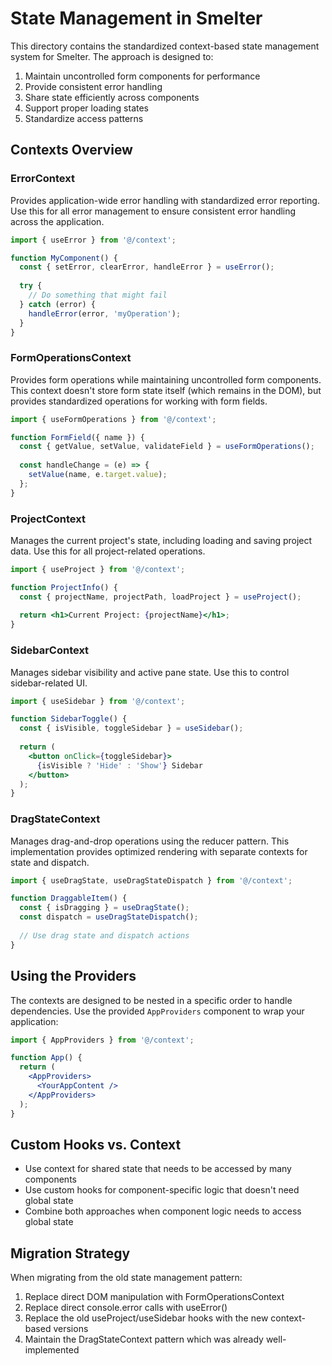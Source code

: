 # State Management in Smelter

This directory contains the standardized context-based state management system for Smelter. The approach is designed to:

1. Maintain uncontrolled form components for performance
2. Provide consistent error handling
3. Share state efficiently across components
4. Support proper loading states
5. Standardize access patterns

## Contexts Overview

### ErrorContext

Provides application-wide error handling with standardized error reporting. Use this for all error management to ensure consistent error handling across the application.

```jsx
import { useError } from '@/context';

function MyComponent() {
  const { setError, clearError, handleError } = useError();
  
  try {
    // Do something that might fail
  } catch (error) {
    handleError(error, 'myOperation');
  }
}
```

### FormOperationsContext

Provides form operations while maintaining uncontrolled form components. This context doesn't store form state itself (which remains in the DOM), but provides standardized operations for working with form fields.

```jsx
import { useFormOperations } from '@/context';

function FormField({ name }) {
  const { getValue, setValue, validateField } = useFormOperations();
  
  const handleChange = (e) => {
    setValue(name, e.target.value);
  };
}
```

### ProjectContext

Manages the current project's state, including loading and saving project data. Use this for all project-related operations.

```jsx
import { useProject } from '@/context';

function ProjectInfo() {
  const { projectName, projectPath, loadProject } = useProject();
  
  return <h1>Current Project: {projectName}</h1>;
}
```

### SidebarContext

Manages sidebar visibility and active pane state. Use this to control sidebar-related UI.

```jsx
import { useSidebar } from '@/context';

function SidebarToggle() {
  const { isVisible, toggleSidebar } = useSidebar();
  
  return (
    <button onClick={toggleSidebar}>
      {isVisible ? 'Hide' : 'Show'} Sidebar
    </button>
  );
}
```

### DragStateContext

Manages drag-and-drop operations using the reducer pattern. This implementation provides optimized rendering with separate contexts for state and dispatch.

```jsx
import { useDragState, useDragStateDispatch } from '@/context';

function DraggableItem() {
  const { isDragging } = useDragState();
  const dispatch = useDragStateDispatch();
  
  // Use drag state and dispatch actions
}
```

## Using the Providers

The contexts are designed to be nested in a specific order to handle dependencies. Use the provided `AppProviders` component to wrap your application:

```jsx
import { AppProviders } from '@/context';

function App() {
  return (
    <AppProviders>
      <YourAppContent />
    </AppProviders>
  );
}
```

## Custom Hooks vs. Context

- Use context for shared state that needs to be accessed by many components
- Use custom hooks for component-specific logic that doesn't need global state
- Combine both approaches when component logic needs to access global state

## Migration Strategy

When migrating from the old state management pattern:

1. Replace direct DOM manipulation with FormOperationsContext
2. Replace direct console.error calls with useError()
3. Replace the old useProject/useSidebar hooks with the new context-based versions
4. Maintain the DragStateContext pattern which was already well-implemented